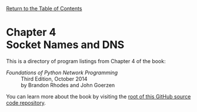 [Return to the Table of Contents](https://github.com/brandon-rhodes/fopnp#readme)

# Chapter 4<br>Socket Names and DNS

This is a directory of program listings from Chapter 4 of the book:

<dl>
<dt><i>Foundations of Python Network Programming</i></dt>
<dd>
Third Edition, October 2014<br>
by Brandon Rhodes and John Goerzen
</dd>
</dl>

You can learn more about the book by visiting the
[root of this GitHub source code repository](https://github.com/brandon-rhodes/fopnp#readme).

